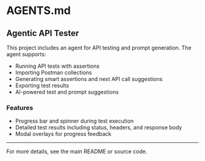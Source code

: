 # AGENTS.md

## Agentic API Tester

This project includes an agent for API testing and prompt generation. The agent supports:

- Running API tests with assertions
- Importing Postman collections
- Generating smart assertions and next API call suggestions
- Exporting test results
- AI-powered test and prompt suggestions

### Features
- Progress bar and spinner during test execution
- Detailed test results including status, headers, and response body
- Modal overlays for progress feedback

---

For more details, see the main README or source code.
